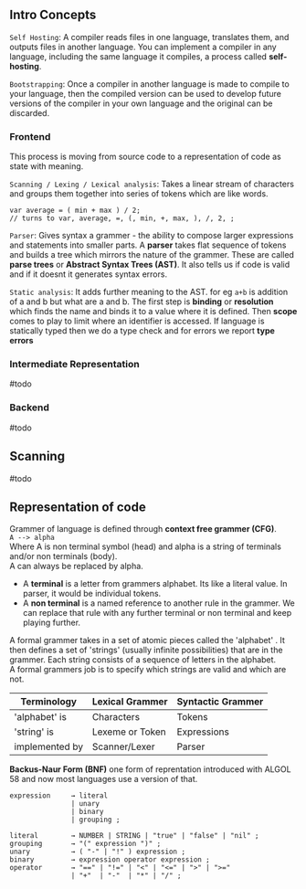 ## Intro Concepts
`Self Hosting`: A compiler reads files in one language, translates them, and outputs files in another language. You can implement a compiler in any language, including the same language it compiles, a process called **self-hosting**.

`Bootstrapping`: Once a compiler in another language is made to compile to your language, then the compiled version can be used to develop future versions of the compiler in your own language and the original can be discarded.

### Frontend
This process is moving from source code to a representation of code as state with meaning.

`Scanning / Lexing / Lexical analysis`: Takes a linear stream of characters and groups them together into series of tokens which are like words.
```
var average = ( min + max ) / 2;
// turns to var, average, =, (, min, +, max, ), /, 2, ;
```

`Parser`: Gives syntax a grammer -  the ability to compose larger expressions and statements into smaller parts.  A **parser** takes flat sequence of tokens and builds a tree which mirrors the nature of the grammer. These are called **parse trees** or **Abstract Syntax Trees (AST)**. It also tells us if code is valid and if it doesnt it generates syntax errors. 

`Static analysis`: It adds further meaning to the AST. for eg `a+b` is addition of a and b but what are a and b. The first step is **binding** or **resolution** which finds the name and binds it to a value where it is defined. Then **scope** comes to play to limit where an identifier is accessed. If language is statically typed then we do a type check and for errors we report **type errors**

### Intermediate Representation
#todo 

### Backend
#todo 

## Scanning
#todo

## Representation of code
Grammer of language is defined through **context free grammer (CFG)**.  
`A --> alpha`  
Where A is non terminal symbol (head) and alpha is a string of terminals and/or non terminals (body).  
A can always be replaced by alpha.  
- A **terminal** is a letter from grammers alphabet. Its like a literal value. In parser, it would be individual tokens.  
- A **non terminal** is a named reference to another rule in the grammer. We can replace that rule with any further terminal or non terminal and keep playing further.

A formal grammer takes in a set of atomic pieces called the 'alphabet' . It then defines a set of 'strings' (usually infinite possibilities) that are in the grammer. Each string consists of a sequence of letters in the alphabet.  
A formal grammers job is to specify which strings are valid and which are not.  

| Terminology    | Lexical Grammer | Syntactic Grammer |
| -------------- | --------------- | ----------------- |
| 'alphabet' is  | Characters      | Tokens            |
| 'string' is    | Lexeme or Token | Expressions       |
| implemented by | Scanner/Lexer   | Parser            |


**Backus-Naur Form (BNF)** one form of reprentation introduced with ALGOL 58 and now most languages use a version of that.  

```
expression     → literal
               | unary
               | binary
               | grouping ;

literal        → NUMBER | STRING | "true" | "false" | "nil" ;
grouping       → "(" expression ")" ;
unary          → ( "-" | "!" ) expression ;
binary         → expression operator expression ;
operator       → "==" | "!=" | "<" | "<=" | ">" | ">="
               | "+"  | "-"  | "*" | "/" ;
```
